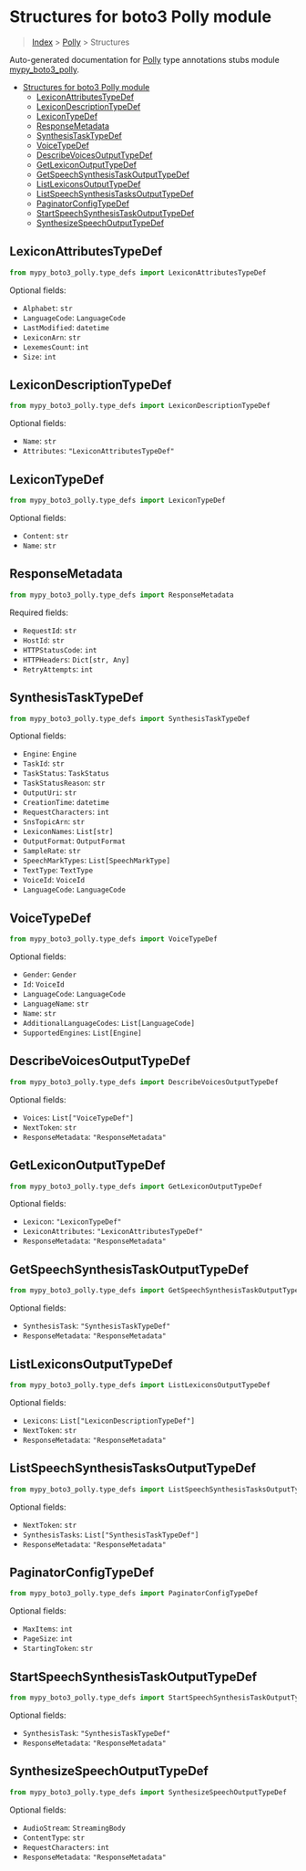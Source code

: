 # Structures for boto3 Polly module

> [Index](../index.md) > [Polly](./index.md) > Structures

Auto-generated documentation for [Polly](https://boto3.amazonaws.com/v1/documentation/api/latest/reference/services/polly.html#Polly)
type annotations stubs module [mypy_boto3_polly](https://pypi.org/project/mypy-boto3-polly/).

- [Structures for boto3 Polly module](#structures-for-boto3-polly-module)
  - [LexiconAttributesTypeDef](#lexiconattributestypedef)
  - [LexiconDescriptionTypeDef](#lexicondescriptiontypedef)
  - [LexiconTypeDef](#lexicontypedef)
  - [ResponseMetadata](#responsemetadata)
  - [SynthesisTaskTypeDef](#synthesistasktypedef)
  - [VoiceTypeDef](#voicetypedef)
  - [DescribeVoicesOutputTypeDef](#describevoicesoutputtypedef)
  - [GetLexiconOutputTypeDef](#getlexiconoutputtypedef)
  - [GetSpeechSynthesisTaskOutputTypeDef](#getspeechsynthesistaskoutputtypedef)
  - [ListLexiconsOutputTypeDef](#listlexiconsoutputtypedef)
  - [ListSpeechSynthesisTasksOutputTypeDef](#listspeechsynthesistasksoutputtypedef)
  - [PaginatorConfigTypeDef](#paginatorconfigtypedef)
  - [StartSpeechSynthesisTaskOutputTypeDef](#startspeechsynthesistaskoutputtypedef)
  - [SynthesizeSpeechOutputTypeDef](#synthesizespeechoutputtypedef)

## LexiconAttributesTypeDef

```python
from mypy_boto3_polly.type_defs import LexiconAttributesTypeDef
```




Optional fields:
- `Alphabet`: `str`
- `LanguageCode`: `LanguageCode`
- `LastModified`: `datetime`
- `LexiconArn`: `str`
- `LexemesCount`: `int`
- `Size`: `int`


## LexiconDescriptionTypeDef

```python
from mypy_boto3_polly.type_defs import LexiconDescriptionTypeDef
```




Optional fields:
- `Name`: `str`
- `Attributes`: `"LexiconAttributesTypeDef"`


## LexiconTypeDef

```python
from mypy_boto3_polly.type_defs import LexiconTypeDef
```




Optional fields:
- `Content`: `str`
- `Name`: `str`


## ResponseMetadata

```python
from mypy_boto3_polly.type_defs import ResponseMetadata
```


Required fields:
- `RequestId`: `str`
- `HostId`: `str`
- `HTTPStatusCode`: `int`
- `HTTPHeaders`: `Dict[str, Any]`
- `RetryAttempts`: `int`




## SynthesisTaskTypeDef

```python
from mypy_boto3_polly.type_defs import SynthesisTaskTypeDef
```




Optional fields:
- `Engine`: `Engine`
- `TaskId`: `str`
- `TaskStatus`: `TaskStatus`
- `TaskStatusReason`: `str`
- `OutputUri`: `str`
- `CreationTime`: `datetime`
- `RequestCharacters`: `int`
- `SnsTopicArn`: `str`
- `LexiconNames`: `List[str]`
- `OutputFormat`: `OutputFormat`
- `SampleRate`: `str`
- `SpeechMarkTypes`: `List[SpeechMarkType]`
- `TextType`: `TextType`
- `VoiceId`: `VoiceId`
- `LanguageCode`: `LanguageCode`


## VoiceTypeDef

```python
from mypy_boto3_polly.type_defs import VoiceTypeDef
```




Optional fields:
- `Gender`: `Gender`
- `Id`: `VoiceId`
- `LanguageCode`: `LanguageCode`
- `LanguageName`: `str`
- `Name`: `str`
- `AdditionalLanguageCodes`: `List[LanguageCode]`
- `SupportedEngines`: `List[Engine]`


## DescribeVoicesOutputTypeDef

```python
from mypy_boto3_polly.type_defs import DescribeVoicesOutputTypeDef
```




Optional fields:
- `Voices`: `List["VoiceTypeDef"]`
- `NextToken`: `str`
- `ResponseMetadata`: `"ResponseMetadata"`


## GetLexiconOutputTypeDef

```python
from mypy_boto3_polly.type_defs import GetLexiconOutputTypeDef
```




Optional fields:
- `Lexicon`: `"LexiconTypeDef"`
- `LexiconAttributes`: `"LexiconAttributesTypeDef"`
- `ResponseMetadata`: `"ResponseMetadata"`


## GetSpeechSynthesisTaskOutputTypeDef

```python
from mypy_boto3_polly.type_defs import GetSpeechSynthesisTaskOutputTypeDef
```




Optional fields:
- `SynthesisTask`: `"SynthesisTaskTypeDef"`
- `ResponseMetadata`: `"ResponseMetadata"`


## ListLexiconsOutputTypeDef

```python
from mypy_boto3_polly.type_defs import ListLexiconsOutputTypeDef
```




Optional fields:
- `Lexicons`: `List["LexiconDescriptionTypeDef"]`
- `NextToken`: `str`
- `ResponseMetadata`: `"ResponseMetadata"`


## ListSpeechSynthesisTasksOutputTypeDef

```python
from mypy_boto3_polly.type_defs import ListSpeechSynthesisTasksOutputTypeDef
```




Optional fields:
- `NextToken`: `str`
- `SynthesisTasks`: `List["SynthesisTaskTypeDef"]`
- `ResponseMetadata`: `"ResponseMetadata"`


## PaginatorConfigTypeDef

```python
from mypy_boto3_polly.type_defs import PaginatorConfigTypeDef
```




Optional fields:
- `MaxItems`: `int`
- `PageSize`: `int`
- `StartingToken`: `str`


## StartSpeechSynthesisTaskOutputTypeDef

```python
from mypy_boto3_polly.type_defs import StartSpeechSynthesisTaskOutputTypeDef
```




Optional fields:
- `SynthesisTask`: `"SynthesisTaskTypeDef"`
- `ResponseMetadata`: `"ResponseMetadata"`


## SynthesizeSpeechOutputTypeDef

```python
from mypy_boto3_polly.type_defs import SynthesizeSpeechOutputTypeDef
```




Optional fields:
- `AudioStream`: `StreamingBody`
- `ContentType`: `str`
- `RequestCharacters`: `int`
- `ResponseMetadata`: `"ResponseMetadata"`

